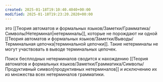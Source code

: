 ```yaml
---
created: 2025-01-18T19:10:40.4040+00:00
modified: 2025-01-18T19:23:20.2020+00:00
---
```

это [[Теория автоматов и формальных языков/Заметки/Грамматика/Символы/Нетерминал|нетерминалы]], которые не порождают ни одной [[Теория автоматов и формальных языков/Заметки/Выводы/Терминальная цепочка|терминальной цепочки]]. Такие нетерминалы не могут участвовать в выводе терминальных цепочек.

Поиск бесплодных нетерминалов сводится к нахождению [[Теория автоматов и формальных языков/Заметки/Грамматика/Символы/Продуктивный символ|продуктивных нетерминалов]] и исключению их из множества всех нетерминалов грамматики.